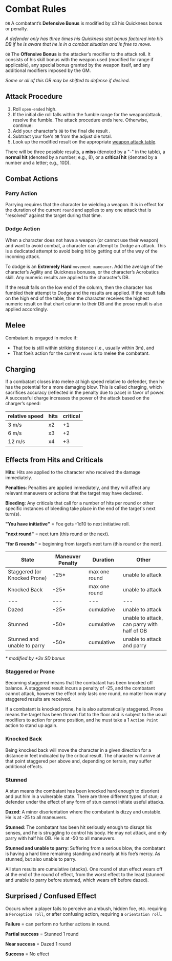 # Combat Rules

`DB` A combatant’s **Defensive Bonus** is modified by x3 his Quickness bonus or penalty.

_A defender only has three times his Quickness stat bonus factored into his DB if he is aware that he is in a combat situation and is free to move._

`OB` The **Offensive Bonus** is the attacker’s modifier to the attack roll. It consists of his skill bonus with the weapon used (modified for range if applicable), any special bonus granted by the weapon itself, and any additional modifiers imposed by the GM.

_Some or all of this OB may be shifted to defense if desired._

## Attack Procedure
1. Roll `open-ended` high.
2. If the initial die roll falls within the fumble range for the weapon/attack, resolve the fumble. The attack procedure ends here. Otherwise, continue:
3. Add your character's `OB` to the final die result .
4. Subtract your foe's `DB` from the adjust die total.
5. Look up the modified result on the appropriate [weapon attack table](https://drive.google.com/open?id=1tPDr4NFE08qQ8WbqCwjto16jS6B6MagT).

There will be three possible results, a __miss__ (denoted by a "-" in the table), a __normal hit__ (denoted by a number; e.g., 8), or a __critical hit__ (denoted by a number and a letter; e.g., 10D).

## Combat Actions
### Parry Action
Parrying requires that the character be wielding a weapon. It is in effect for the duration of the current `round` and applies to any one attack that is "resolved" against the target during that time.

### Dodge Action
When a character does not have a weapon (or cannot use their weapon) and want to avoid combat, a character can attempt to Dodge an attack. This is a dedicated attempt to avoid being hit by getting out of the way of the incoming attack.

To dodge is an __Extremely Hard__ `movement maneuver`. Add the average of the character’s Agility and Quickness bonuses, or the character’s Acrobatics skill. Any numeric results are applied to the character’s DB.

If the result falls on the low end of the column, then the character has fumbled their attempt to Dodge and the results are applied. If the result falls on the high end of the table, then the character receives the highest numeric result on that chart column to their DB and the prose result is also applied accordingly.

## Melee
Combatant is engaged in melee if:

- That foe is still within striking distance (i.e., usually within 3m), and
- That foe’s action for the current `round` is to melee the combatant.

## Charging
If a combatant closes into melee at high speed relative to defender, then he has the potential for a more damaging blow. This is called charging, which sacrifices accuracy (reflected in the penalty due to pace) in favor of power. A successful charge increases the power of the attack based on the charger’s speed:

| relative speed | hits | critical |
| --- | --- | --- |
3 m/s | x2 | +1
6 m/s | x3 | +2
12 m/s | x4 | +3

## Effects from Hits and Criticals

__Hits__: Hits are applied to the character who received the damage immediately.

__Penalties__: Penalties are applied immediately, and they will affect any relevant maneuvers or actions that the target may have declared.

__Bleeding__: Any criticals that call for a number of hits per round or other specific instances of bleeding take place in the end of the target's next turn(s).

__"You have initiative"__ =  Foe gets -1d10 to next initiative roll.

__"next round"__ = next turn (this round or the next).

__"for ß rounds"__ = beginning from target’s next turn (this round or the next).

| State | Maneuver Penalty | Duration | Other |
| --- | --- | --- | --- |
Staggered (or Knocked Prone) | -25* | max one round | unable to attack
Knocked Back | -25* | max one round | unable to attack
| --- | --- | --- | --- |
Dazed | -25* | cumulative | unable to attack
Stunned | -50* | cumulative | unable to attack, can parry with half of OB
Stunned and unable to parry | -50* | cumulative | unable to attack and parry

_* modified by +3x SD bonus_

### Staggered or Prone
Becoming staggered means that the combatant has been knocked off balance. A staggered result incurs a penalty of -25, and the combatant cannot attack, however the effect only lasts one round, no matter how many staggered results are received.

If a combatant is knocked prone, he is also automatically staggered. Prone means the target has been thrown flat to the floor and is subject to the usual modifiers to action for prone position, and he must take a 1 `Action Point` action to stand up again.

### Knocked Back
Being knocked back will move the character in a given direction for a distance in feet indicated by the critical result. The character will arrive at that point staggered per above and, depending on terrain, may suffer additional effects.

### Stunned
A stun means the combatant has been knocked hard enough to disorient and put him in a vulnerable state.
There are three different types of stun; a defender under the effect of any form of stun cannot initiate useful attacks.

__Dazed__: A minor disorientation where the combatant is dizzy and unstable. He is at -25 to all maneuvers.

__Stunned__: The combatant has been hit seriously enough to disrupt his senses, and he is struggling to control his body.
He may not attack, and only parry with half his OB. He is at -50 to all maneuvers.

__Stunned and unable to parry__: Suffering from a serious blow, the combatant is having a hard time remaining standing and nearly at his foe’s mercy.
As stunned, but also unable to parry.

All stun results are cumulative (stacks).
One round of stun effect wears off at the end of the round of effect, from the worst effect to the least (stunned and unable to parry before stunned, which wears off before dazed).

## Surprised / Confused Effect
Occurs when a player fails to perceive an ambush, hidden foe, etc. requiring a `Perception roll`, or after confusing action, requiring a `orientation roll`.

__Failure__ = can perform no further actions in round.

__Partial success__ = Stunned 1 round

__Near success__ = Dazed 1 round

__Success__ = No effect
